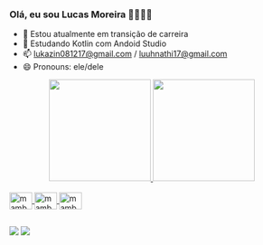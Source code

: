 ### Olá, eu sou Lucas Moreira ✌🏾✊🏾


- 🔭 Estou atualmente em transição de carreira
- 🌱 Estudando Kotlin com Andoid Studio
- 📫 lukazin081217@gmail.com / luuhnathi17@gmail.com
- 😄 Pronouns: ele/dele


<div align="center">
  <a href="https://github.com/BlackMamba0812">
  <img height="180em" src="https://github-readme-stats.vercel.app/api?username=BlackMamba0812&show_icons=true&theme=gruvbox&include_all_commits=true&count_private=true"/>
  <img height="180em" src="https://github-readme-stats.vercel.app/api/top-langs/?username=BlackMamba0812&layout=compact&langs_count=7&theme=gruvbox"/>
</div>
  
  <div style="display: inline_block"><br>
   <img align="center" alt="mamba-kt" height="30" width="40" src="https://cdn.jsdelivr.net/gh/devicons/devicon/icons/kotlin/kotlin-original.svg" />
   <img align="center" alt="mamba-kt" height="30" width="40" src="https://cdn.jsdelivr.net/gh/devicons/devicon/icons/android/android-original.svg" />
   <img align="center" alt="mamba-kt" height="30" width="40" src="https://cdn.jsdelivr.net/gh/devicons/devicon/icons/androidstudio/androidstudio-original.svg" />
  </div>  
    

   ## 
  
  <div>
    <a href="https://www.linkedin.com/in/lucas-moreira-50aa8b216?lipi=urn%3Ali%3Apage%3Ad_flagship3_profile_view_base_contact_details%3BXSm1pf34TY2PDs%2FekskZNg%3D%3D" target="_blank"><img src="https://img.shields.io/badge/-LinkedIn-%230077B5?style=for-the-badge&logo=linkedin&logoColor=white" target="_blank"></a> 
    <a href = "luuhnathi17@gmail.com"><img src="https://img.shields.io/badge/-Gmail-%23333?style=for-the-badge&logo=gmail&logoColor=white" target="_blank"></a>
    
    
    
 
